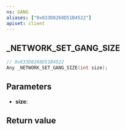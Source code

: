 ```yaml
---
ns: GANG
aliases: ["0x833D8268D51B4522"]
apiset: client
---
```

## _NETWORK_SET_GANG_SIZE

```c
// 0x833D8268D51B4522
Any _NETWORK_SET_GANG_SIZE(int size);
```


## Parameters
* **size**:

## Return value

